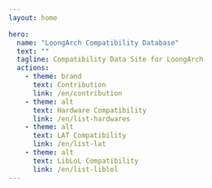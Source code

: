 ```yaml
---
layout: home

hero:
  name: "LoongArch Compatibility Database"
  text: ""
  tagline: Compatibility Data Site for LoongArch
  actions:
    - theme: brand
      text: Contribution
      link: /en/contribution
    - theme: alt
      text: Hardware Compatibility
      link: /en/list-hardwares
    - theme: alt
      text: LAT Compatibility
      link: /en/list-lat
    - theme: alt
      text: LibLoL Compatibility
      link: /en/list-liblol
---
```

